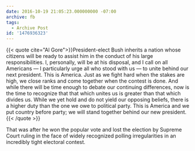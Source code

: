 ```yaml
---
date: 2016-10-19 21:05:23.000000000 -07:00
archive: fb
tags: 
  - Archive Post
id: '1476936323'
---
```


{{< quote cite="Al Gore">}}President-elect Bush inherits a nation whose citizens will be ready to assist him in the conduct of his large responsibilities. I, personally, will be at his disposal, and I call on all Americans — I particularly urge all who stood with us — to unite behind our next president. This is America. Just as we fight hard when the stakes are high, we close ranks and come together when the contest is done. And while there will be time enough to debate our continuing differences, now is the time to recognize that that which unites us is greater than that which divides us. While we yet hold and do not yield our opposing beliefs, there is a higher duty than the one we owe to political party. This is America and we put country before party; we will stand together behind our new president.{{< /quote >}}

That was after he won the popular vote and lost the election by Supreme Court ruling in the face of widely recognized polling irregularities in an incredibly tight electoral contest.
